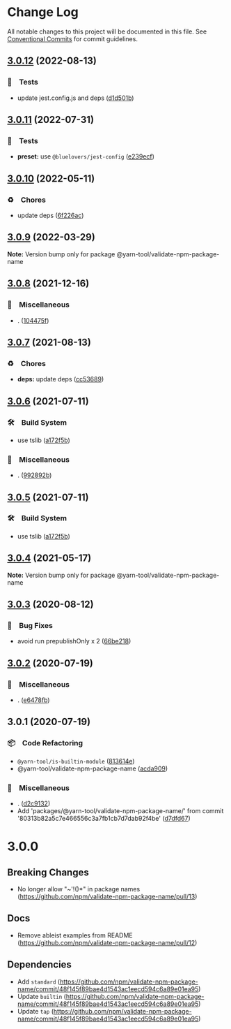 # Change Log

All notable changes to this project will be documented in this file.
See [Conventional Commits](https://conventionalcommits.org) for commit guidelines.

## [3.0.12](https://github.com/bluelovers/ws-yarn-workspaces/compare/@yarn-tool/validate-npm-package-name@3.0.11...@yarn-tool/validate-npm-package-name@3.0.12) (2022-08-13)


### 🚨　Tests

* update jest.config.js and deps ([d1d501b](https://github.com/bluelovers/ws-yarn-workspaces/commit/d1d501ba059130bd8f90e6eaa266084110698011))





## [3.0.11](https://github.com/bluelovers/ws-yarn-workspaces/compare/@yarn-tool/validate-npm-package-name@3.0.10...@yarn-tool/validate-npm-package-name@3.0.11) (2022-07-31)


### 🚨　Tests

* **preset:** use `@bluelovers/jest-config` ([e239ecf](https://github.com/bluelovers/ws-yarn-workspaces/commit/e239ecf606d82930c6036ec1241bf3b4a1095423))





## [3.0.10](https://github.com/bluelovers/ws-yarn-workspaces/compare/@yarn-tool/validate-npm-package-name@3.0.9...@yarn-tool/validate-npm-package-name@3.0.10) (2022-05-11)


### ♻️　Chores

* update deps ([6f226ac](https://github.com/bluelovers/ws-yarn-workspaces/commit/6f226acfd22f0b213eaa8a84886f8391284b1fcf))





## [3.0.9](https://github.com/bluelovers/ws-yarn-workspaces/compare/@yarn-tool/validate-npm-package-name@3.0.8...@yarn-tool/validate-npm-package-name@3.0.9) (2022-03-29)

**Note:** Version bump only for package @yarn-tool/validate-npm-package-name





## [3.0.8](https://github.com/bluelovers/ws-yarn-workspaces/compare/@yarn-tool/validate-npm-package-name@3.0.7...@yarn-tool/validate-npm-package-name@3.0.8) (2021-12-16)


### 🔖　Miscellaneous

* . ([104475f](https://github.com/bluelovers/ws-yarn-workspaces/commit/104475f2baa62e53dcc4cd6f3fb3a425cba1c88d))





## [3.0.7](https://github.com/bluelovers/ws-yarn-workspaces/compare/@yarn-tool/validate-npm-package-name@3.0.6...@yarn-tool/validate-npm-package-name@3.0.7) (2021-08-13)


### ♻️　Chores

* **deps:** update deps ([cc53689](https://github.com/bluelovers/ws-yarn-workspaces/commit/cc53689dadd1334672807d4737c0e6400b15aba0))





## [3.0.6](https://github.com/bluelovers/ws-yarn-workspaces/compare/@yarn-tool/validate-npm-package-name@3.0.4...@yarn-tool/validate-npm-package-name@3.0.6) (2021-07-11)


### 🛠　Build System

* use tslib ([a172f5b](https://github.com/bluelovers/ws-yarn-workspaces/commit/a172f5b85b6b74256ebc8707435e0756adfd533a))


### 🔖　Miscellaneous

* . ([992892b](https://github.com/bluelovers/ws-yarn-workspaces/commit/992892bbf110cad2a8ee559521fc64506700e228))





## [3.0.5](https://github.com/bluelovers/ws-yarn-workspaces/compare/@yarn-tool/validate-npm-package-name@3.0.4...@yarn-tool/validate-npm-package-name@3.0.5) (2021-07-11)


### 🛠　Build System

* use tslib ([a172f5b](https://github.com/bluelovers/ws-yarn-workspaces/commit/a172f5b85b6b74256ebc8707435e0756adfd533a))





## [3.0.4](https://github.com/bluelovers/ws-yarn-workspaces/compare/@yarn-tool/validate-npm-package-name@3.0.3...@yarn-tool/validate-npm-package-name@3.0.4) (2021-05-17)

**Note:** Version bump only for package @yarn-tool/validate-npm-package-name





## [3.0.3](https://github.com/bluelovers/ws-yarn-workspaces/compare/@yarn-tool/validate-npm-package-name@3.0.2...@yarn-tool/validate-npm-package-name@3.0.3) (2020-08-12)


### 🐛　Bug Fixes

* avoid run prepublishOnly x 2 ([66be218](https://github.com/bluelovers/ws-yarn-workspaces/commit/66be2186a617129e9c9594882ef2ccfa843c6a24))





## [3.0.2](https://github.com/bluelovers/ws-yarn-workspaces/compare/@yarn-tool/validate-npm-package-name@3.0.1...@yarn-tool/validate-npm-package-name@3.0.2) (2020-07-19)


### 🔖　Miscellaneous

* . ([e6478fb](https://github.com/bluelovers/ws-yarn-workspaces/commit/e6478fb9e579ca2eb0315141a5aa05b0b86a1b07))





## 3.0.1 (2020-07-19)


### 📦　Code Refactoring

* `@yarn-tool/is-builtin-module` ([813614e](https://github.com/bluelovers/ws-yarn-workspaces/commit/813614e2d60d4d05558368af2b03f074580c3c72))
* @yarn-tool/validate-npm-package-name ([acda909](https://github.com/bluelovers/ws-yarn-workspaces/commit/acda9091923a890da8743c05b6f63203de68d0b5))


### 🔖　Miscellaneous

* . ([d2c9132](https://github.com/bluelovers/ws-yarn-workspaces/commit/d2c9132a20002352b271d6dc7acaf21983586fcb))
* Add 'packages/@yarn-tool/validate-npm-package-name/' from commit '80313b82a5c7e466556c3a7fb1cb7d7dab92f4be' ([d7dfd67](https://github.com/bluelovers/ws-yarn-workspaces/commit/d7dfd670b1d27a765ec602c7333f36439cd56391))





# 3.0.0

## Breaking Changes

- No longer allow "~'!()*" in package names (https://github.com/npm/validate-npm-package-name/pull/13)

## Docs

- Remove ableist examples from README (https://github.com/npm/validate-npm-package-name/pull/12)

## Dependencies

- Add `standard` (https://github.com/npm/validate-npm-package-name/commit/48f145f89bae4d1543ac1eecd594c6a89e01ea95)
- Update `builtin` (https://github.com/npm/validate-npm-package-name/commit/48f145f89bae4d1543ac1eecd594c6a89e01ea95)
- Update `tap` (https://github.com/npm/validate-npm-package-name/commit/48f145f89bae4d1543ac1eecd594c6a89e01ea95)
